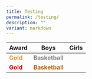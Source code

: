 ```yaml
---
title: Testing
permalink: /testing/
description: ""
variant: markdown
---
```

Award | Boys| Girls|
| -------- | -------- | -------- |
 <font color="#E69138"><b>Gold|  <font color="#808080"><b>Basketball  |    |
|<font color="#C00"><b>Gold|  <font color="#B45F06"><b>Basketball </b></font></b></font></b></font></b></font>